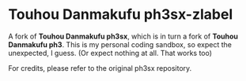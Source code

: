 # Touhou Danmakufu ph3sx-zlabel

A fork of **Touhou Danmakufu ph3sx**, which is in turn a fork of **Touhou Danmakufu ph3**.
This is my personal coding sandbox, so expect the unexpected, I guess. (Or expect nothing at all. That works too)

For credits, please refer to the original ph3sx repository.
